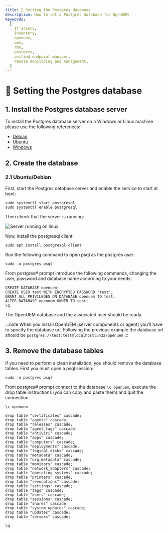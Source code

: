 ```yaml
---
title: 🐘 Setting the Postgres database
description: How to set a Postgres database for OpenUEM
keywords:
  [
    IT assets,
    inventory,
    openuem,
    uem,
    rmm,
    postgres,
    unified endpoint manager,
    remote monitoring and management,
  ]
---
```


# 🐘 Setting the Postgres database

## 1. Install the Postgres database server

To install the Postgres database server on a Windows or Linux machine please use the following references:

- [Debian](https://www.postgresql.org/download/linux/debian/)
- [Ubuntu](https://www.postgresql.org/download/linux/ubuntu/)
- [Windows](https://www.postgresql.org/download/windows/)

## 2. Create the database

### 2.1 Ubuntu/Debian

First, start the Postgres database server and enable the service to start at boot:

```(bash)
sudo systemctl start postgresql
sudo systemctl enable postgresql
```

Then check that the server is running:

![Server running on linux](/img/linux/postgres_running.png)

Now, install the postgresql client:

```(bash)
sudo apt install postgresql-client
```

Run the following command to open psql as the postgres user:

```(bash)
sudo -u postgres psql
```

From postgres# prompt introduce the following commands, changing the user, password and database name according to your needs:

```(bash)
CREATE DATABASE openuem;
CREATE USER test WITH ENCRYPTED PASSWORD 'test';
GRANT ALL PRIVILEGES ON DATABASE openuem TO test;
ALTER DATABASE openuem OWNER TO test;
\q
```

The OpenUEM database and the associated user should be ready.

:::note
When you install OpenUEM (server components or agent) you'll have to specify the database url. Following the previous example the database url should be `postgres://test:test@localhost:5432/openuem`
:::

## 3. Remove the database tables

If you need to perform a clean installation, you should remove the database tables. First you must open a psql session:

```(bash)
sudo -u postgres psql
```

From postgres# prompt connect to the database `\c openuem`, execute the drop table instructions (you can copy and paste them) and quit the connection.

```(bash)
\c openuem

drop table "certificates" cascade;
drop table "agents" cascade;
drop table "releases" cascade;
drop table "agent_tags" cascade;
drop table "antiviri" cascade;
drop table "apps" cascade;
drop table "computers" cascade;
drop table "deployments" cascade;
drop table "logical_disks" cascade;
drop table "metadata" cascade;
drop table "org_metadata" cascade;
drop table "monitors" cascade;
drop table "network_adapters" cascade;
drop table "operating_systems" cascade;
drop table "printers" cascade;
drop table "revocations" cascade;
drop table "settings" cascade;
drop table "tags" cascade;
drop table "users" cascade;
drop table "sessions" cascade;
drop table "shares" cascade;
drop table "system_updates" cascade;
drop table "updates" cascade;
drop table "servers" cascade;

\q
```
